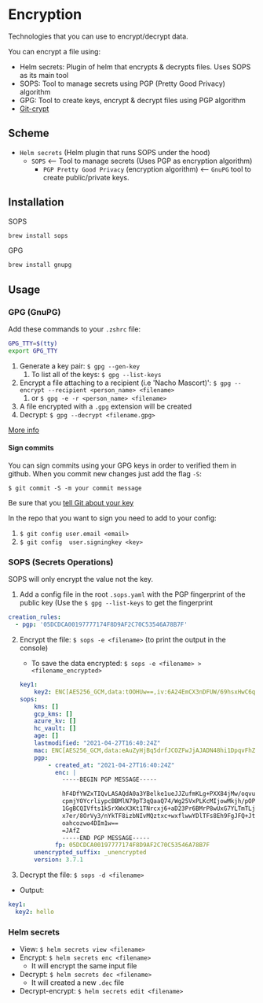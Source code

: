 # Encryption
Technologies that you can use to encrypt/decrypt data.

You can encrypt a file using:
* Helm secrets: Plugin of helm that encrypts & decrypts files. Uses SOPS as its main tool
* SOPS: Tool to manage secrets using PGP (Pretty Good Privacy) algorithm
* GPG: Tool to create keys, encrypt & decrypt files using PGP algorithm
* [Git-crypt](https://github.com/AGWA/git-crypt)

## Scheme
* `Helm secrets` (Helm plugin that runs SOPS under the hood)
  * `SOPS` <-- Tool to manage secrets (Uses PGP as encryption algorithm)
    * `PGP Pretty Good Privacy` (encryption algorithm) <-- `GnuPG` tool to create public/private keys.


## Installation

SOPS
```sh
brew install sops
```

GPG
```sh
brew install gnupg
```

## Usage

### GPG (GnuPG)
Add these commands to your `.zshrc` file:

```sh
GPG_TTY=$(tty)
export GPG_TTY
```

1. Generate a key pair: `$ gpg --gen-key`
    1. To list all of the keys: `$ gpg --list-keys`
2. Encrypt a file attaching to a recipient (i.e 'Nacho Mascort)': `$ gpg --encrypt --recipient <person_name> <filename>` 
    1. or `$ gpg -e -r <person_name> <filename>`
3. A file encrypted with a `.gpg` extension will be created
4. Decrypt: `$ gpg --decrypt <filename.gpg>`

[More info](https://blog.ghostinthemachines.com/2015/03/01/how-to-use-gpg-command-line/)


#### Sign commits
You can sign commits using your GPG keys in order to verified them in github. When you commit new changes just add the flag `-S`:

`$ git commit -S -m your commit message`

Be sure that you [tell Git about your key](https://docs.github.com/en/github/authenticating-to-github/telling-git-about-your-signing-key)

In the repo that you want to sign you need to add to your config:
1. `$ git config user.email <email>`
2. `$ git config  user.signingkey <key>`


### SOPS (Secrets Operations)
SOPS will only encrypt the value not the key.

1. Add a config file in the root `.sops.yaml` with the PGP fingerprint of the public key (Use the `$ gpg --list-keys` to get the fingerprint
```yaml
creation_rules:
  - pgp: '05DCDCA00197777174F8D9AF2C70C53546A78B7F'
```
2. Encrypt the file: `$ sops -e <filename>` (to print the output in the console)
    * To save the data encrypted: `$ sops -e <filename> > <filename_encrypted>`
    ```yaml
    key1:
        key2: ENC[AES256_GCM,data:tOOHUw==,iv:6A24EmCX3nDFUW/69hsxHwC6qqgVyr5BdLbr3eoYzCg=,tag:S65s1rjHzukoGgVq19fIxg==,type:str]
    sops:
        kms: []
        gcp_kms: []
        azure_kv: []
        hc_vault: []
        age: []
        lastmodified: "2021-04-27T16:40:24Z"
        mac: ENC[AES256_GCM,data:eAuZyHjBq5drfJCOZFwJjAJADN48hi1DpqvFhZV2OLUQy/wsCRqkDKGOjMvphcwgr/Pk1Wm+yiyA9yaRUj5EdKIMW1jYoQFlIf1l0eWWVqUVXev81BhzVzhGjQ7mdipv7kPqxUErvr8ZAC/z9EfRpyIGdCB2LE7fhmOyLVwQBtU=,iv:zF0FzzJXEO/+MEWnHsigkXihSAgM6/Bxted+mUWhdgI=,tag:rZYQe/QaSptCbt+vmc05lA==,type:str]
        pgp:
            - created_at: "2021-04-27T16:40:24Z"
              enc: |
                -----BEGIN PGP MESSAGE-----

                hF4DfYWZxTIQvLASAQdA0a3YBelke1ueJJZufmKLg+PXX84jMw/oqvuef5FsjQUw
                cpmjYOYcrliypcBBMlN79pT3qQaaQ74/Wg25VxPLKcMIjowMkjh/pOPlONYcrNZ2
                1GgBCQIVfts1k5rXWxX3Kt1TNrcxj6+aD23Pr6BMrP8wUxG7YLTmTLjMZ7gkjv4K
                x7er/8OrVy3/nYkTF8izbNIvMQztxc+wxflwwYDlTFs8Eh9FgJFQ+JtJ77nKjjU9
                oahcozwo4DIm1w==
                =JAfZ
                -----END PGP MESSAGE-----
              fp: 05DCDCA00197777174F8D9AF2C70C53546A78B7F
        unencrypted_suffix: _unencrypted
        version: 3.7.1
    ```

3. Decrypt the file: `$ sops -d <filename>`
  * Output:
  ```yaml
  key1:
    key2: hello
  ```

### Helm secrets
* View: `$ helm secrets view <filename>`
* Encrypt: `$ helm secrets enc <filename>`
  * It will encrypt the same input file
* Decrypt: `$ helm secrets dec <filename>`
  * It will created a new `.dec` file
* Decrypt-encrypt: `$ helm secrets edit <filename>`